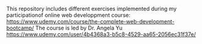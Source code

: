 This repository includes different exercises implemented during my participationof online web developpment course:
https://www.udemy.com/course/the-complete-web-development-bootcamp/
The course is led by Dr. Angela Yu https://www.udemy.com/user/4b4368a3-b5c8-4529-aa65-2056ec31f37e/


